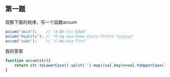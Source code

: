## 第一题
观察下面的规律，写一个函数accum
```js
accum("abcd");    // "A-Bb-Ccc-Dddd"
accum("RqaEzty"); // "R-Qq-Aaa-Eeee-Zzzzz-Tttttt-Yyyyyyy"
accum("cwAt");    // "C-Ww-Aaa-Tttt"
```
我的答案
```js
function accum(str){
    return str.toLowerCase().split('').map((val,key)=>val.toUpperCase()+val.repeat(key)).join('-')
}
```